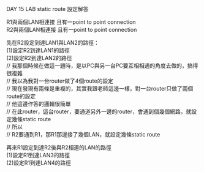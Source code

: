 DAY 15 LAB static route 設定解答

R1與兩個LAN相連接 且有一point to point connection  
R2與兩個LAN相連接 且有一point to point connection


先在R2設定到達LAN1與LAN2的路徑：  
(1)設定R2到達LAN1的路徑  
(2)設定R2到達LAN2的路徑  
// 我那個時候在做這一題時，是以PC與另一台PC要互相相通的角度去做的，搞得很複雜  
// 我以為我對一台router做了4個route的設定  
// 現在發現有兩條是重複的，其實我跟老師這邊一樣，對一台router只做了兩個route的設定  
// 他這邊作答的邏輯很簡單  
// 在此router，這台router，要通道另外一邊的router，會通到個幾個網路，就設定幾條static route  
// 所以  
// R2要通到R1，那R1那邊接了幾個LAN，就設定幾條static route


再來R1設定到達R2後與R2相連的LAN的路徑  
(1)設定R1到達LAN3的路徑  
(2)設定R1到達LAN4的路徑